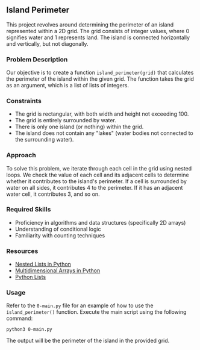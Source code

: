 #

## Island Perimeter

This project revolves around determining the perimeter of an island represented within a 2D grid. The grid consists of integer values, where 0 signifies water and 1 represents land. The island is connected horizontally and vertically, but not diagonally.

### Problem Description

Our objective is to create a function `island_perimeter(grid)` that calculates the perimeter of the island within the given grid. The function takes the grid as an argument, which is a list of lists of integers.

### Constraints

- The grid is rectangular, with both width and height not exceeding 100.
- The grid is entirely surrounded by water.
- There is only one island (or nothing) within the grid.
- The island does not contain any "lakes" (water bodies not connected to the surrounding water).

### Approach

To solve this problem, we iterate through each cell in the grid using nested loops. We check the value of each cell and its adjacent cells to determine whether it contributes to the island's perimeter. If a cell is surrounded by water on all sides, it contributes 4 to the perimeter. If it has an adjacent water cell, it contributes 3, and so on.

### Required Skills

- Proficiency in algorithms and data structures (specifically 2D arrays)
- Understanding of conditional logic
- Familiarity with counting techniques

### Resources

- [Nested Lists in Python](https://www.w3schools.com/python/python_lists_nested.asp)
- [Multidimensional Arrays in Python](https://www.geeksforgeeks.org/multidimensional-array-in-python/)
- [Python Lists](https://www.tutorialspoint.com/python/python_lists.htm)

### Usage

Refer to the `0-main.py` file for an example of how to use the `island_perimeter()` function. Execute the main script using the following command:

```
python3 0-main.py
```

The output will be the perimeter of the island in the provided grid.

